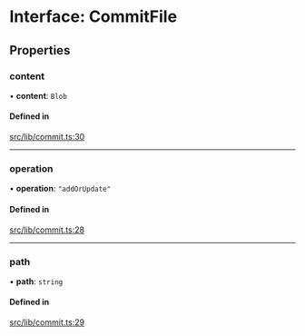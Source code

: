 # Interface: CommitFile

## Properties

### content

• **content**: `Blob`

#### Defined in

[src/lib/commit.ts:30](https://github.com/huggingface/huggingface.js/blob/f282646/packages/hub/src/lib/commit.ts#L30)

___

### operation

• **operation**: ``"addOrUpdate"``

#### Defined in

[src/lib/commit.ts:28](https://github.com/huggingface/huggingface.js/blob/f282646/packages/hub/src/lib/commit.ts#L28)

___

### path

• **path**: `string`

#### Defined in

[src/lib/commit.ts:29](https://github.com/huggingface/huggingface.js/blob/f282646/packages/hub/src/lib/commit.ts#L29)
